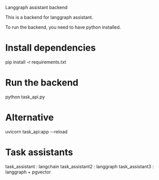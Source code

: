 Langgraph assistant backend

This is a backend for langgraph assistant.

To run the backend, you need to have python installed.

# Install dependencies
pip install -r requirements.txt

# Run the backend
python task_api.py 
# Alternative
uvicorn task_api:app --reload

# Task assistants
task_assistant : langchain
task_assistant2 : langgraph
task_assistant3 : langgraph + pgvector